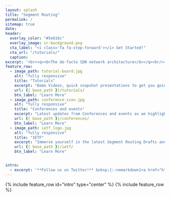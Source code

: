 ```yaml
---
layout: splash
title: "Segment Routing"
permalink: /
sitemap: true
date:
header:
  overlay_color: "#5e616c"
  overlay_image: sr-background.png
  cta_label: "<i class='fa fa-step-forward'></i> Get Started!"
  cta_url: "/tutorials/"
  caption: 
excerpt: '<br><q><b>The de-facto SDN network architecture</b></q><br/><br/><q><b> Enables End-to-End SLA from DC to metro to backbone at scale </b> </q><br/><br/><q><b>Enables applications to use the network in innovative ways</b></q><br/><br><a href="https://www.linkedin.com/groups/8266623" class="btn btn--linkedin" title="{{ site.data.ui-text[site.locale].share_on_label }} LinkedIn"><i class="fa fa-fw fa-linkedin" aria-hidden="true"></i><span>LinkedIn</span></a><br/>'
feature_row:
  - image_path: tutorial-board.jpg
    alt: "fully responsive"
    title: "Tutorials"
    excerpt: "Demo Videos, quick snapshot presentations to get you going!"
    url: {{ base_path }}/tutorials/
    btn_label: "Learn More"
  - image_path: conference-icon.jpg
    alt: "fully responsive"
    title: "Conferences and events"
    excerpt: "Latest updates from Conferences and events as we highlight Segment Routing solutions and use cases"
    url: {{ base_path }}/conferences/
    btn_label: "Learn More"
  - image_path: ietf_logo.jpg
    alt: "fully responsive"
    title: "IETF"
    excerpt: "Immerse yourself in the latest Segment Routing Drafts and RFCs"
    url: {{ base_path }}/ietf/
    btn_label: "Learn More"


intro:
  - excerpt: '**Follow us on Twitter!** &nbsp;{::nomarkdown}<a href="https://twitter.com/segmentrouting" class="twitter-follow-button" data-show-count="false" data-size="large">Follow @segmentrouting</a> <script>!function(d,s,id){var js,fjs=d.getElementsByTagName(s)[0],p=/^http:/.test(d.location)?"http":"https";if(!d.getElementById(id)){js=d.createElement(s);js.id=id;js.src=p+"://platform.twitter.com/widgets.js";fjs.parentNode.insertBefore(js,fjs);}}(document, "script", "twitter-wjs");</script>{:/nomarkdown}'
---
```


{% include feature_row id="intro" type="center" %}
{% include feature_row %}
